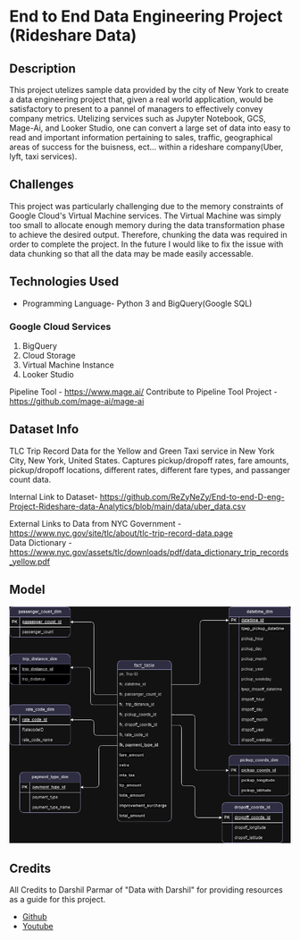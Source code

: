 End to End Data Engineering Project (Rideshare Data)
=====================================================

## Description

This project utelizes sample data provided by the city of New York to create a data engineering project that, given a real world application,
  would be satisfactory to present to a pannel of managers to effectively convey company metrics. Utelizing services such as Jupyter Notebook, GCS, Mage-Ai, and Looker Studio, one can convert a large set of data into easy to read and important information pertaining to sales, traffic, geographical areas of success for the buisness, ect... within a rideshare company(Uber, lyft, taxi services).

  ## Challenges

This project was particularly challenging due to the memory constraints of Google Cloud's Virtual Machine services. The Virtual Machine was simply too small to allocate enough memory during the data transformation phase to achieve the desired output. Therefore, chunking the data was required in order to complete the project. In the future I would like to fix the issue with data chunking so that all the data may be made easily accessable.


## Technologies Used

- Programming Language- Python 3 and BigQuery(Google SQL)


### Google Cloud Services
  
1. BigQuery
2. Cloud Storage
3. Virtual Machine Instance
4. Looker Studio

Pipeline Tool - https://www.mage.ai/
Contribute to Pipeline Tool Project - https://github.com/mage-ai/mage-ai

## Dataset Info

TLC Trip Record Data for the Yellow and Green Taxi service in New York City, New York, United States. Captures pickup/dropoff rates, fare amounts, pickup/dropoff locations, different rates, different fare types, and passanger count data. 

Internal Link to Dataset- https://github.com/ReZyNeZy/End-to-end-D-eng-Project-Rideshare-data-Analytics/blob/main/data/uber_data.csv

External Links to Data from NYC Government - https://www.nyc.gov/site/tlc/about/tlc-trip-record-data.page
</br>
Data Dictionary - https://www.nyc.gov/assets/tlc/downloads/pdf/data_dictionary_trip_records_yellow.pdf

## Model

![image](https://github.com/ReZyNeZy/End-to-end-D-eng-Project-Rideshare-data-Analytics/blob/main/TravelDataModel.png)


## Credits
All Credits to Darshil Parmar of "Data with Darshil" for providing resources as a guide for this project.

- <a href="https://github.com/darshilparmar/uber-etl-pipeline-data-engineering-project">Github</a>
- <a href="https://www.youtube.com/watch?v=WpQECq5Hx9g">Youtube</a>



